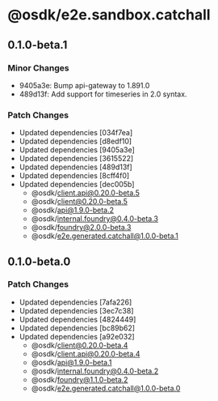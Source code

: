 # @osdk/e2e.sandbox.catchall

## 0.1.0-beta.1

### Minor Changes

- 9405a3e: Bump api-gateway to 1.891.0
- 489d13f: Add support for timeseries in 2.0 syntax.

### Patch Changes

- Updated dependencies [034f7ea]
- Updated dependencies [d8edf10]
- Updated dependencies [9405a3e]
- Updated dependencies [3615522]
- Updated dependencies [489d13f]
- Updated dependencies [8cff4f0]
- Updated dependencies [dec005b]
  - @osdk/client.api@0.20.0-beta.5
  - @osdk/client@0.20.0-beta.5
  - @osdk/api@1.9.0-beta.2
  - @osdk/internal.foundry@0.4.0-beta.3
  - @osdk/foundry@2.0.0-beta.3
  - @osdk/e2e.generated.catchall@1.0.0-beta.1

## 0.1.0-beta.0

### Patch Changes

- Updated dependencies [7afa226]
- Updated dependencies [3ec7c38]
- Updated dependencies [4824449]
- Updated dependencies [bc89b62]
- Updated dependencies [a92e032]
  - @osdk/client@0.20.0-beta.4
  - @osdk/client.api@0.20.0-beta.4
  - @osdk/api@1.9.0-beta.1
  - @osdk/internal.foundry@0.4.0-beta.2
  - @osdk/foundry@1.1.0-beta.2
  - @osdk/e2e.generated.catchall@1.0.0-beta.0
